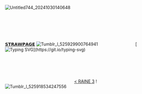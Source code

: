 ![Untitled744_20241030140648](https://github.com/user-attachments/assets/2c0695c8-370b-40d3-8857-e924ff5961a5)

　　　 　　 ‎‎     ‎‎     ‎‎    ‎‎  ‎‎     ‎‎     ‎‎    ‎‎  ‎‎     ‎‎     ‎‎    ‎‎  ‎‎     ‎‎     ‎‎    ‎‎  ‎‎     ‎‎     ‎‎    ‎‎  ‎‎     ‎‎     ‎‎    ‎‎  ‎‎     ‎‎     ‎‎    ‎‎  ‎‎     ‎‎     ‎‎    ‎‎  ‎‎     ‎‎     ‎‎    ‎‎ [𝗦𝗧𝗥𝗔𝗪𝗣𝗔𝗚𝗘](https://sirmeggle.straw.page) ![Tumblr_l_525929900764941](https://github.com/user-attachments/assets/6984bc23-9731-45a8-baea-b022190f60e4) 
　　　     ‎‎ 
[![Typing SVG](https://readme-typing-svg.demolab.com?font=Fira+Code&size=25&pause=1000&color=959D7B&background=FFFFB800&center=true&width=435&lines=OH%2C+I+MISS+WHEN+WE+FIRST+MET%2C+;HE+DIDN'T+KNOW+ME+YET.)](https://git.io/typing-svg)
　　　 
   　　　 　　　 　　　 　　　 　　　 　　　 　　　  ‎‎     ‎‎     ‎‎    ‎‎  ‎‎     ‎‎     ‎‎    ‎‎  ‎‎     ‎‎     ‎‎    ‎‎  ‎‎     ‎‎     ‎‎    ‎‎  ‎‎     ‎‎     ‎‎    ‎‎  ‎‎     ‎‎     ‎‎    ‎‎  ‎‎     ‎‎     ‎‎    ‎‎  ‎‎     ‎‎     ‎‎    ‎‎  ‎‎     ‎‎     ‎‎    ‎‎  ‎‎     ‎‎     ‎‎    ‎‎  [< RAINE 3](https://github.com/A-HUMANS-TOUCH) ! ![Tumblr_l_525918534247556](https://github.com/user-attachments/assets/2e9953a3-152b-4e20-b8f9-f06d1a08fd23)
